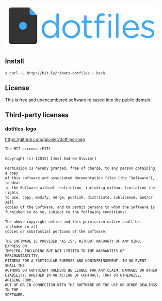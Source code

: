 ![dotfiles](dotfiles-logo.png)

## Install

    $ curl -L http://bit.ly/rinatz-dotfiles | bash

## License

This is free and unencumbered software released into the public domain.

## Third-party licenses

### dotfiles-logo

https://github.com/jglovier/dotfiles-logo

    The MIT License (MIT)

    Copyright (c) [2015] [Joel Andrew Glovier]

    Permission is hereby granted, free of charge, to any person obtaining a copy
    of this software and associated documentation files (the "Software"), to deal
    in the Software without restriction, including without limitation the rights
    to use, copy, modify, merge, publish, distribute, sublicense, and/or sell
    copies of the Software, and to permit persons to whom the Software is
    furnished to do so, subject to the following conditions:

    The above copyright notice and this permission notice shall be included in all
    copies or substantial portions of the Software.

    THE SOFTWARE IS PROVIDED "AS IS", WITHOUT WARRANTY OF ANY KIND, EXPRESS OR
    IMPLIED, INCLUDING BUT NOT LIMITED TO THE WARRANTIES OF MERCHANTABILITY,
    FITNESS FOR A PARTICULAR PURPOSE AND NONINFRINGEMENT. IN NO EVENT SHALL THE
    AUTHORS OR COPYRIGHT HOLDERS BE LIABLE FOR ANY CLAIM, DAMAGES OR OTHER
    LIABILITY, WHETHER IN AN ACTION OF CONTRACT, TORT OR OTHERWISE, ARISING FROM,
    OUT OF OR IN CONNECTION WITH THE SOFTWARE OR THE USE OR OTHER DEALINGS IN THE
    SOFTWARE.
